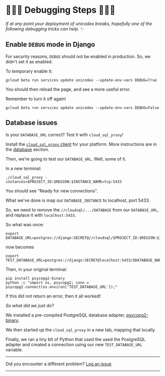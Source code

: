 # 🐛🐛🐛 Debugging Steps 🐛🐛🐛 

*If at any point your deployment of unicodex breaks, hopefully one of the following debugging tricks can help.* ✨

## Enable `DEBUG` mode in Django

For security reasons, `DEBUG` should not be enabled in production. So, we didn't set it as enabled. 

To temporary enable it:

```
gcloud beta run services update unicodex --update-env-vars DEBUG=True
```

You should then reload the page, and see a more useful error. 

Remember to turn it off again!

```
gcloud beta run services update unicodex --update-env-vars DEBUG=False
```


## Database issues

Is your `DATABASE_URL` correct? Test it with `cloud_sql_proxy`!

Install the [`cloud_sql_proxy` client](https://cloud.google.com/sql/docs/postgres/sql-proxy#install) for your platform.  More instructions are in the [database](20-setup-sql.md) section. 

Then, we're going to test our `DATABASE_URL`. Well, some of it. 

In a new terminal:

```
./cloud_sql_proxy -instances=$PROJECT_ID:$REGION:$INSTANCE_NAME=tcp:5433
```

You should see "Ready for new connections".

What we've done is map our `DATABASE_INSTANCE` to localhost, port 5433. 

So, we need to remove the `//cloudsql/.../DATABASE` from our `DATABASE_URL`, and replace it with `localhost:5433`. 

So what was once: 

```
export DATABASE_URL=postgres://django:SECRET@//cloudsql/$PROJECT_ID:$REGION:$INSTANCE_NAME/$DATABASE_NAME
```

now becomes

```
export TEST_DATABASE_URL=postgres://django:SECRET@localhost:5433/$DATABASE_NAME
```

Then, in your original terminal: 

```
pip install psycopg2-binary
python -c "import os, psycopg2; conn = psycopg2.connect(os.environ['TEST_DATABASE_URL']);"
```

If this did not return an error, then it all worked!

*So what did we just do?*

We installed a pre-compiled PostgreSQL database adapter, [psycopg2-binary](https://pypi.org/project/psycopg2-binary/). 

We then started up the `cloud_sql_proxy` in a new tab, mapping that locally. 

Finally, we ran a tiny bit of Python that used the used the PostgreSQL adapter and created a connection using our new `TEST_DATABASE_URL` variable. 

---

Did you encounter a different problem? [Log an issue](https://github.com/GoogleCloudPlatform/django-demo-app-unicodex/issues)

---
